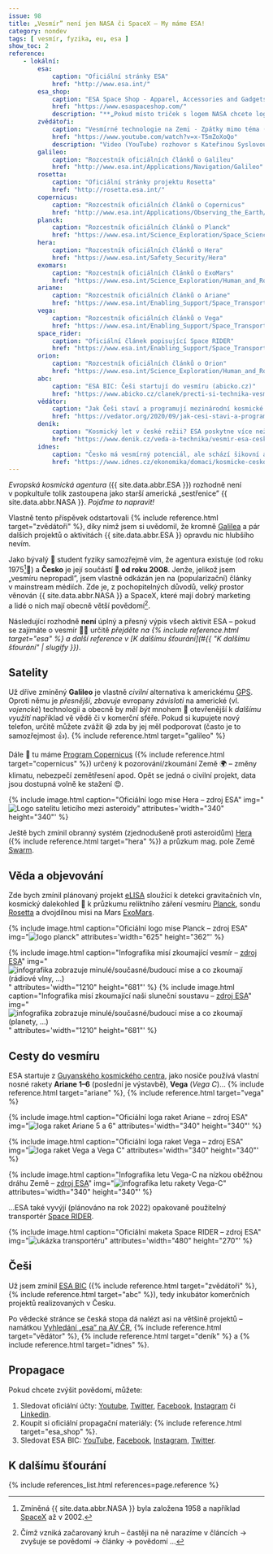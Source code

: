 ```yaml
---
issue: 98
title: „Vesmír” není jen NASA či SpaceX – My máme ESA!
category: nondev
tags: [ vesmír, fyzika, eu, esa ]
show_toc: 2
reference:
    - lokální:
        esa:
            caption: "Oficiální stránky ESA"
            href: "http://www.esa.int/"
        esa_shop:
            caption: "ESA Space Shop - Apparel, Accessories and Gadgets ESA Branded"
            href: "https://www.esaspaceshop.com/"
            description: "**„Pokud místo triček s logem NASA chcete logo skutečné vesmírné agentury”** :smile::joy:"
        zvědátoři:
            caption: "Vesmírné technologie na Zemi - Zpátky mimo téma (feat. Kateřina Syslová)"
            href: "https://www.youtube.com/watch?v=x-T5mZoXoQo"
            description: "Video (YouTube) rozhovor s Kateřinou Syslovou z [ESA BIC](https://www.esa-bic.cz/) – „moderátoři”: [Zvědátoři](https://www.youtube.com/channel/UCjCUIQbZi3JSfANE6tyCCog)"
        galileo:
            caption: "Rozcestník oficiálních článků o Galileu"
            href: "http://www.esa.int/Applications/Navigation/Galileo"
        rosetta:
            caption: "Oficiální stránky projektu Rosetta"
            href: "http://rosetta.esa.int/"
        copernicus:
            caption: "Rozcestník oficiálních článků o Copernicus"
            href: "http://www.esa.int/Applications/Observing_the_Earth/Copernicus"
        planck:
            caption: "Rozcestník oficiálních článků o Planck"
            href: "https://www.esa.int/Science_Exploration/Space_Science/Planck"
        hera:
            caption: "Rozcestník oficiálních článků o Hera"
            href: "https://www.esa.int/Safety_Security/Hera"
        exomars:
            caption: "Rozcestník oficiálních článků o ExoMars"
            href: "https://www.esa.int/Science_Exploration/Human_and_Robotic_Exploration/Exploration/ExoMars"
        ariane:
            caption: "Rozcestník oficiálních článků o Ariane"
            href: "https://www.esa.int/Enabling_Support/Space_Transportation/Ariane"
        vega:
            caption: "Rozcestník oficiálních článků o Vega"
            href: "https://www.esa.int/Enabling_Support/Space_Transportation/Vega"
        space_rider:
            caption: "Oficiální článek popisující Space RIDER"
            href: "https://www.esa.int/Enabling_Support/Space_Transportation/Space_Rider_Europe_s_reusable_space_transport_system"
        orion:
            caption: "Rozcestník oficiálních článků o Orion"
            href: "https://www.esa.int/Science_Exploration/Human_and_Robotic_Exploration/Orion"
        abc:
            caption: "ESA BIC: Češi startují do vesmíru (abicko.cz)"
            href: "https://www.abicko.cz/clanek/precti-si-technika-vesmir/24944/esa-bic-cesi-startuji-do-vesmiru.html"
        vědátor:
            caption: "Jak Češi staví a programují mezinárodní kosmické sondy?"
            href: "https://vedator.org/2020/09/jak-cesi-stavi-a-programuji-mezinarodni-kosmicke-sondy/"
        deník:
            caption: "Kosmický let v české režii? ESA poskytne více než miliardu na vesmírný projekt"
            href: "https://www.denik.cz/veda-a-technika/vesmir-esa-cesko-projekt-20201009.html"
        idnes:
            caption: "Česko má vesmírný potenciál, ale schází šikovní absolventi a dodavatelé"
            href: "https://www.idnes.cz/ekonomika/domaci/kosmicke-cesko-kosmicky-prumysl-budoucnost-vesmirna-mise.A200805_154322_ekonomika_kou"
---
```


*Evropská kosmická agentura* ({{ site.data.abbr.ESA }}) rozhodně není v popkultuře tolik zastoupena jako starší americká „sestřenice” {{ site.data.abbr.NASA }}. *Pojďme to napravit!*

<!--more-->

Vlastně tento příspěvek odstartovali {% include reference.html target="zvědátoři" %}, díky nimž jsem si uvědomil, že kromně [Galilea](https://cs.wikipedia.org/wiki/Galileo_(naviga%C4%8Dn%C3%AD_syst%C3%A9m) "Článek o navigačním systému Galileo na Wikipedii") a pár dalších projektů o aktivitách {{ site.data.abbr.ESA }} opravdu nic hlubšího nevím.

Jako bývalý :raising_hand: student fyziky samozřejmě vím, že agentura existuje (od roku 1975[^rok_nasa]:tada:) a **Česko** je její součástí :muscle: **od roku 2008**. Jenže, jelikož jsem „vesmíru nepropadl”, jsem vlastně odkázán jen na (popularizační) články v mainstream médiích. Zde je, z pochopitelných důvodů, velký prostor věnován {{ site.data.abbr.NASA }} a SpaceX, které mají dobrý marketing a lidé o nich mají obecně větší povědomí[^nasa_povedomi].

Následující rozhodně **není** úplný a přesný výpis všech aktivit ESA – pokud se zajímáte o vesmír :rocket::stars: určitě *přejděte na {% include reference.html target="esa" %} a další reference v [K dalšímu šťourání](#{{ "K dalšímu šťourání" | slugify }})*.

## Satelity
Už dříve zmíněný **Galileo** je vlastně *civilní* alternativa k americkému [GPS](https://cs.wikipedia.org/wiki/GPS "Wikipedie"). Oproti němu je *přesnější*, *zbavuje* evropany *závisloti* na americké (vl. *vojencké*) technologii a obecně by *měl být* mnohem :pray: otevřenější k *dalšímu využití* například vě vědě či v komerční sféře. Pokud si kupujete nový telefon, určitě můžete zvážit :satisfied: zda by jej měl podporovat (často je to samozřejmost :+1:). {% include reference.html target="galileo" %}

Dále :satellite: tu máme [Program Copernicus](https://cs.wikipedia.org/wiki/Program_Copernicus "Wikipedie") ({% include reference.html target="copernicus" %}) určený k pozorování/zkoumání Země :earth_africa: – změny klimatu, nebezpečí zemětřesení apod. Opět se jedná o civilní projekt, data jsou dostupná volně ke stažení :heart_eyes:.

{% include image.html
    caption="Oficiální logo mise Hera – zdroj ESA"
    img="![Logo satelitu leticího mezi asteroidy](http://www.esa.int/var/esa/storage/images/esa_multimedia/images/2019/05/hera_mission_logo/19376638-1-eng-GB/Hera_mission_logo_pillars.jpg)"
    attributes='width="340" height="340"'
%}

Ještě bych zmínil obranný systém (zjednodušeně proti asteroidům) [Hera](https://www.esa.int/Safety_Security/Hera) ({% include reference.html target="hera" %}) a průzkum mag. pole Země [Swarm](https://cs.wikipedia.org/wiki/Swarm "Wikipedie").

## Věda a objevování
Zde bych zmínil plánovaný projekt [eLISA](https://cs.wikipedia.org/wiki/Evolved_Laser_Interferometer_Space_Antenna) sloužící k detekci gravitačních vln, kosmický dalekohled :telescope: k průzkumu reliktního záření vesmíru [Planck](https://cs.wikipedia.org/wiki/Planck_(dru%C5%BEice) "Wikipedie"), sondu [Rosetta](https://cs.wikipedia.org/wiki/Rosetta_(sonda) "Wikipedie") a dvojdílnou misi na Mars [ExoMars](https://cs.wikipedia.org/wiki/ExoMars "Wikipedia").

{% include image.html
    caption="Oficiální logo mise Planck – zdroj ESA"
    img="![logo planck](https://www.esa.int/var/esa/storage/images/esa_multimedia/images/2013/02/planck_mission_logo2/12521818-1-eng-GB/Planck_mission_logo_pillars.jpg)"
    attributes='width="625" height="362"'
%}

{% include image.html
    caption="Infografika misí zkoumající vesmír – [zdroj ESA](https://www.esa.int/ESA_Multimedia/Images/2019/02/ESA_s_fleet_of_cosmic_observers)"
    img="![infografika zobrazuje minulé/současné/budoucí mise a co zkoumají (rádiové vlny, …)](https://www.esa.int/var/esa/storage/images/esa_multimedia/images/2019/02/esa_s_fleet_of_cosmic_observers/19227762-7-eng-GB/ESA_s_fleet_of_cosmic_observers_pillars.jpg)"
    attributes='width="1210" height="681"'
%}
{% include image.html
    caption="Infografika misí zkoumající naši sluneční soustavu – [zdroj ESA](https://www.esa.int/ESA_Multimedia/Images/2019/02/ESA_s_fleet_of_Solar_System_explorers)"
    img="![infografika zobrazuje minulé/současné/budoucí mise a co zkoumají (planety, …)](https://www.esa.int/var/esa/storage/images/esa_multimedia/images/2019/02/esa_s_fleet_of_solar_system_explorers/19227799-7-eng-GB/ESA_s_fleet_of_Solar_System_explorers_pillars.jpg)"
    attributes='width="1210" height="681"'
%}

## Cesty do vesmíru
ESA startuje z [Guyanského kosmického centra](https://cs.wikipedia.org/wiki/Guyansk%C3%A9_kosmick%C3%A9_centrum "Wikipedie"), jako nosiče používá vlastní nosné rakety **Ariane 1–6** (poslední je výstavbě), **Vega** (*Vega C*)… {% include reference.html target="ariane" %}, {% include reference.html target="vega" %}

{% include image.html
    caption="Oficiální loga raket Ariane – zdroj ESA"
    img="![loga raket Ariane 5 a 6](https://www.esa.int/var/esa/storage/images/enabling_support/space_transportation/ariane/22007850-7-eng-GB/Ariane_pillars.jpg)"
    attributes='width="340" height="340"'
%}

{% include image.html
    caption="Oficiální loga raket Vega – zdroj ESA"
    img="![loga raket Vega a Vega C](https://www.esa.int/var/esa/storage/images/enabling_support/space_transportation/vega/21931187-15-eng-GB/Vega_pillars.jpg)"
    attributes='width="340" height="340"'
%}

{% include image.html
    caption="Infografika letu Vega-C na nízkou oběžnou dráhu Země – [zdroj ESA](https://www.esa.int/Enabling_Support/Space_Transportation/Launch_vehicles/Vega-C)"
    img="![infografika letu rakety Vega-C](https://www.esa.int/var/esa/storage/images/esa_multimedia/images/2019/05/vega-c_features/19420921-1-eng-GB/Vega-C_features_pillars.jpg)"
    attributes='width="340" height="340"'
%}

…ESA také vyvýjí (plánováno na rok 2022) opakovaně použitelný transportér [Space RIDER](https://en.wikipedia.org/wiki/Space_Rider "Wikipedia").

{% include image.html
    caption="Oficiální maketa Space RIDER – zdroj ESA"
    img="![ukázka transportéru](https://www.esa.int/var/esa/storage/images/esa_multimedia/images/2020/11/space_rider2/22295899-2-eng-GB/Space_Rider_pillars.jpg)"
    attributes='width="480" height="270"'
%}

## Češi
Už jsem zmínil [ESA BIC](https://www.esa-bic.cz/) ({% include reference.html target="zvědátoři" %}, {% include reference.html target="abc" %}), tedy inkubátor komerčních projektů realizovaných v Česku.

Po vědecké stránce se česká stopa dá nalézt asi na většině projektů – namátkou [Vyhledání „esa” na AV ČR](https://www.avcr.cz/cs/vyhledavani/index.html?query=esa), {% include reference.html target="vědátor" %}, {% include reference.html target="deník" %} a {% include reference.html target="idnes" %}.

## Propagace
Pokud chcete zvýšit povědomí, můžete:
1. Sledovat oficiální účty: [Youtube](https://www.youtube.com/user/ESA), [Twitter](https://twitter.com/esa), [Facebook](https://www.facebook.com/EuropeanSpaceAgency), [Instagram](https://www.instagram.com/europeanspaceagency/) či [Linkedin](https://www.linkedin.com/company/european-space-agency/).
1. Koupit si oficiální propagační materiály: {% include reference.html target="esa_shop" %}.
1. Sledovat ESA BIC: [YouTube](https://www.youtube.com/channel/UCBen-XtonNqSPDE0PrrN2QA), [Facebook](https://www.facebook.com/ESABICPrague/?hc_ref=ARR2X-FY4fwYghuVlvW8O_0FtPaXRwYBX72UTP2Lf5p-dzlnrehsVJCtOzHuFzLqga0&fref=nf&__xts__[0]=68.ARBEI3KTGVfKLoDfOOQZqwfpI50ZF9K0qLg_XGjHJxyhsJt91kikIBFz-48-kbvqYr7xi6bw-kyTcbsUB_67VLlDNE83kxM0NbAKMC0qMjPsjSX8cdNgdmsr2VGzsdiqfAwM6kB0WVa0ydInzN4_NrKv6Rz5dhHuNbn1iLIkcV7dwp2aVlofrOP8w_fMOI6RdhNGAifxxASuFIFLrjaDp0rTYKCiv_YO7dGkYVKmN0jQ9dg4JVIMiYBXG8qitTyBCJHlEbM9v9NbYNffOYrJqpfXOo8UbQIRqGCV_7j6Y9quM3nc8KsbiH8LLHS4hBaSYgwO64rA8L_-Su1C48fxGSRRQg), [Instagram](https://www.instagram.com/esabicprague/), [Twitter](https://twitter.com/ESABICPrague).

## K dalšímu šťourání
{% include references_list.html references=page.reference %}

[^rok_nasa]: Zmíněná {{ site.data.abbr.NASA }} byla založena 1958 a například [SpaceX](https://cs.wikipedia.org/wiki/SpaceX#Historie "Wikipedie") až v 2002.
[^nasa_povedomi]: Čímž vzniká začarovaný kruh ­– častěji na ně narazíme v článcích → zvyšuje se povědomí → články → povědomí …
